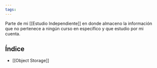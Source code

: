 ```yaml
---
tags:
---
```

Parte de mi [[Estudio Independiente]] en donde almaceno la información que no pertenece a ningún curso en específico y que estudio por mi cuenta.

## Índice
- [[Object Storage]]